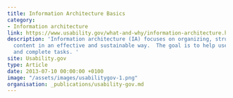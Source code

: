 ```yaml
---
title: Information Architecture Basics
category:
- Information architecture
link: https://www.usability.gov/what-and-why/information-architecture.html
description: 'Information architecture (IA) focuses on organizing, structuring, and labeling
  content in an effective and sustainable way.  The goal is to help users find information
  and complete tasks. '
site: Usability.gov
type: Article
date: 2013-07-10 00:00:00 +0100
image: "/assets/images/usabilitygov-1.png"
organisation: _publications/usability-gov.md
---
```


